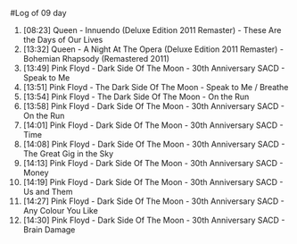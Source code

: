 #Log of 09 day

1. [08:23] Queen - Innuendo (Deluxe Edition 2011 Remaster) - These Are the Days of Our Lives
1. [13:32] Queen - A Night At The Opera (Deluxe Edition 2011 Remaster) - Bohemian Rhapsody (Remastered 2011)
1. [13:49] Pink Floyd - Dark Side Of The Moon - 30th Anniversary SACD - Speak to Me
1. [13:51] Pink Floyd - The Dark Side Of The Moon - Speak to Me / Breathe
1. [13:54] Pink Floyd - The Dark Side Of The Moon - On the Run
1. [13:58] Pink Floyd - Dark Side Of The Moon - 30th Anniversary SACD - On the Run
1. [14:01] Pink Floyd - Dark Side Of The Moon - 30th Anniversary SACD - Time
1. [14:08] Pink Floyd - Dark Side Of The Moon - 30th Anniversary SACD - The Great Gig in the Sky
1. [14:13] Pink Floyd - Dark Side Of The Moon - 30th Anniversary SACD - Money
1. [14:19] Pink Floyd - Dark Side Of The Moon - 30th Anniversary SACD - Us and Them
1. [14:27] Pink Floyd - Dark Side Of The Moon - 30th Anniversary SACD - Any Colour You Like
1. [14:30] Pink Floyd - Dark Side Of The Moon - 30th Anniversary SACD - Brain Damage
